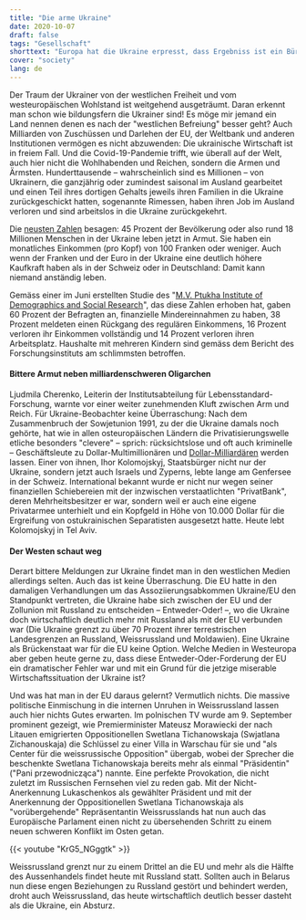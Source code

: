 ```yaml
---
title: "Die arme Ukraine"
date: 2020-10-07
draft: false
tags: "Gesellschaft"
shorttext: "Europa hat die Ukraine erpresst, dass Ergebniss ist ein Bürgerkrieg, der Landraub, Nationalisten, Russenphobie und Armut."
cover: "society"
lang: de
---
```


Der Traum der Ukrainer von der westlichen Freiheit und vom westeuropäischen Wohlstand ist weitgehend ausgeträumt. Daran erkennt man schon wie bildungsfern die Ukrainer sind! Es möge mir jemand ein Land nennen denen es nach der "westlichen Befreiung" besser geht? Auch Milliarden von Zuschüssen und Darlehen der EU, der Weltbank und anderen Institutionen vermögen es nicht abzuwenden: Die ukrainische Wirtschaft ist in freiem Fall. Und die Covid-19-Pandemie trifft, wie überall auf der Welt, auch hier nicht die Wohlhabenden und Reichen, sondern die Armen und Ärmsten. Hunderttausende – wahrscheinlich sind es Millionen – von Ukrainern, die ganzjährig oder zumindest saisonal im Ausland gearbeitet und einen Teil ihres dortigen Gehalts jeweils ihren Familien in die Ukraine zurückgeschickt hatten, sogenannte Rimessen, haben ihren Job im Ausland verloren und sind arbeitslos in die Ukraine zurückgekehrt.

Die [neusten Zahlen](https://www.kyivpost.com/ukraine-politics/45-of-ukrainians-will-fall-below-actual-poverty-level-in-2020-study.html "45% of Ukrainians will fall below actual poverty level in 2020") besagen: 45 Prozent der Bevölkerung oder also rund 18 Millionen Menschen in der Ukraine leben jetzt in Armut. Sie haben ein monatliches Einkommen (pro Kopf) von 100 Franken oder weniger. Auch wenn der Franken und der Euro in der Ukraine eine deutlich höhere Kaufkraft haben als in der Schweiz oder in Deutschland: Damit kann niemand anständig leben.

Gemäss einer im Juni erstellten Studie des "[M.V. Ptukha Institute of Demographics and Social Research](https://idss.org.ua/index_en "Ptoukha Institute for Demography and Social Studies of the National Academy of Sciences of Ukraine")", das diese Zahlen erhoben hat, gaben 60 Prozent der Befragten an, finanzielle Mindereinnahmen zu haben, 38 Prozent meldeten einen Rückgang des regulären Einkommens, 16 Prozent verloren ihr Einkommen vollständig und 14 Prozent verloren ihren Arbeitsplatz. Haushalte mit mehreren Kindern sind gemäss dem Bericht des Forschungsinstituts am schlimmsten betroffen.

#### Bittere Armut neben milliardenschweren Oligarchen

Ljudmila Cherenko, Leiterin der Institutsabteilung für Lebensstandard-Forschung, warnte vor einer weiter zunehmenden Kluft zwischen Arm und Reich. Für Ukraine-Beobachter keine Überraschung: Nach dem Zusammenbruch der Sowjetunion 1991, zu der die Ukraine damals noch gehörte, hat wie in allen osteuropäischen Ländern die Privatisierungswelle etliche besonders "clevere" – sprich: rücksichtslose und oft auch kriminelle – Geschäftsleute zu Dollar-Multimillionären und [Dollar-Milliardären](https://uacrisis.org/de/54793-top-5-ukrainian-oligarchs "Die Top 5 der ukrainischen Oligarchen und ihr Einfluss auf die Wirtschaft") werden lassen. Einer von ihnen, Ihor Kolomojskyj, Staatsbürger nicht nur der Ukraine, sondern jetzt auch Israels und Zyperns, lebte lange am Genfersee in der Schweiz. International bekannt wurde er nicht nur wegen seiner finanziellen Schiebereien mit der inzwischen verstaatlichten "PrivatBank", deren Mehrheitsbesitzer er war, sondern weil er auch eine eigene Privatarmee unterhielt und ein Kopfgeld in Höhe von 10.000 Dollar für die Ergreifung von ostukrainischen Separatisten ausgesetzt hatte. Heute lebt Kolomojskyj in Tel Aviv.

#### Der Westen schaut weg

Derart bittere Meldungen zur Ukraine findet man in den westlichen Medien allerdings selten. Auch das ist keine Überraschung. Die EU hatte in den damaligen Verhandlungen um das Assoziierungsabkommen Ukraine/EU den Standpunkt vertreten, die Ukraine habe sich zwischen der EU und der Zollunion mit Russland zu entscheiden – Entweder-Oder! –, wo die Ukraine doch wirtschaftlich deutlich mehr mit Russland als mit der EU verbunden war (Die Ukraine grenzt zu über 70 Prozent ihrer terrestrischen Landesgrenzen an Russland, Weissrussland und Moldawien). Eine Ukraine als Brückenstaat war für die EU keine Option. Welche Medien in Westeuropa aber geben heute gerne zu, dass diese Entweder-Oder-Forderung der EU ein dramatischer Fehler war und mit ein Grund für die jetzige miserable Wirtschaftssituation der Ukraine ist?

Und was hat man in der EU daraus gelernt? Vermutlich nichts. Die massive politische Einmischung in die internen Unruhen in Weissrussland lassen auch hier nichts Gutes erwarten. Im polnischen TV wurde am 9. September prominent gezeigt, wie Premierminister Mateusz Morawiecki der nach Litauen emigrierten Oppositionellen Swetlana Tichanowskaja (Swjatlana Zichanouskaja) die Schlüssel zu einer Villa in Warschau für sie und "als Center für die weissrussische Opposition" übergab, wobei der Sprecher die beschenkte Swetlana Tichanowskaja bereits mehr als einmal "Präsidentin" ("Pani przewodnicząca") nannte. Eine perfekte Provokation, die nicht zuletzt im Russischen Fernsehen viel zu reden gab. Mit der Nicht-Anerkennung Lukaschenkos als gewählter Präsident und mit der Anerkennung der Oppositionellen Swetlana Tichanowskaja als "vorübergehende" Repräsentantin Weissrusslands hat nun auch das Europäische Parlament einen nicht zu übersehenden Schritt zu einem neuen schweren Konflikt im Osten getan.

{{< youtube "KrG5_NGggtk" >}}

Weissrussland grenzt nur zu einem Drittel an die EU und mehr als die Hälfte des Aussenhandels findet heute mit Russland statt. Sollten auch in Belarus nun diese engen Beziehungen zu Russland gestört und behindert werden, droht auch Weissrussland, das heute wirtschaftlich deutlich besser dasteht als die Ukraine, ein Absturz.

